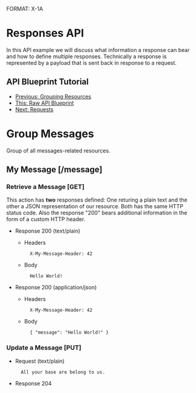 FORMAT: X-1A

# Responses API
In this API example we will discuss what information a response can bear and how to define multiple responses. Technically a response is represented by a payload that is sent back in response to a request.

## API Blueprint Tutorial
+ [Previous: Grouping Resources](4.%20Grouping%20Resources.md)
+ [This: Raw API Blueprint](https://raw.github.com/apiaryio/api-blueprint/master/examples/5.%20Responses.md)
+ [Next: Requests](6.%20Requests.md)

# Group Messages
Group of all messages-related resources.

## My Message [/message]

### Retrieve a Message [GET]
This action has **two** responses defined: One returing a plain text and the other a JSON representation of our resource. Both has the same HTTP status code. Also the response "200" bears additional information in the form of a custom HTTP header.

+ Response 200 (text/plain)

    + Headers

            X-My-Message-Header: 42

    + Body

            Hello World!

+ Response 200 (application/json)

    + Headers

            X-My-Message-Header: 42

    + Body

            { "message": "Hello World!" }

### Update a Message [PUT]

+ Request (text/plain)

        All your base are belong to us.
        
+ Response 204
